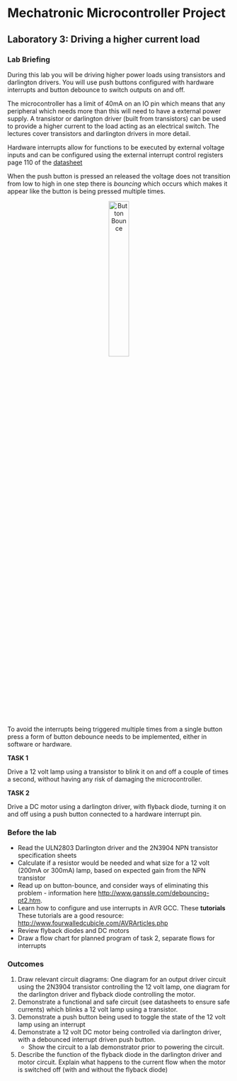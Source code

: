 # Mechatronic Microcontroller Project

## Laboratory 3: Driving a higher current load

### Lab Briefing

During this lab you will be driving higher power loads using transistors and darlington drivers. You will use push buttons configured with hardware interrupts and button debounce to switch outputs on and off.

The microcontroller has a limit of 40mA on an IO pin which means that any peripheral which needs more than this will need to have a external power supply. A transistor or darlington driver (built from transistors) can be used to provide a higher current to the load acting as an electrical switch. The lectures cover transistors and darlington drivers in more detail.

Hardware interrupts allow for functions to be executed by external voltage inputs and can be configured using the external interrupt control registers page 110 of the [datasheet](http://www.atmel.com/Images/Atmel-2549-8-bit-AVR-Microcontroller-ATmega640-1280-1281-2560-2561_datasheet.pdf)

When the push button is pressed an released the voltage does not transition from low to high in one step there is *bouncing* which occurs which makes it appear like the button is being pressed multiple times.

<p align="center"> <img src="https://github.com/mxeng/mcp-docs/blob/master/labs/button_bounce.png" alt="Button Bounce" width="30%"> </p>

To avoid the interrupts being triggered multiple times from a single button press a form of button debounce needs to be implemented, either in software or hardware.

**TASK 1**

Drive a 12 volt lamp using a transistor to blink it on and off a couple of times a second, without having any risk of damaging the microcontroller.

**TASK 2**

Drive a DC motor using a darlington driver, with flyback diode, turning it on and off using a push button connected to a hardware interrupt pin.

### Before the lab

- Read the ULN2803 Darlington driver and the 2N3904 NPN transistor specification sheets
- Calculate if a resistor would be needed and what size for a 12 volt (200mA or 300mA) lamp, based on expected gain from the NPN transistor
- Read up on button-bounce, and consider ways of eliminating this problem - information here http://www.ganssle.com/debouncing-pt2.htm.
- Learn how to configure and use interrupts in AVR GCC. These **tutorials** These tutorials are a good resource: http://www.fourwalledcubicle.com/AVRArticles.php
- Review flyback diodes and DC motors
- Draw a flow chart for planned program of task 2, separate flows for interrupts

### Outcomes

1. Draw relevant circuit diagrams: One diagram for an output driver circuit using the 2N3904 transistor controlling the 12 volt lamp, one diagram for the darlington driver and flyback diode controlling the motor.
2. Demonstrate a functional and safe circuit (see datasheets to ensure safe currents) which blinks a 12 volt lamp using a transistor.
3. Demonstrate a push button being used to toggle the state of the 12 volt lamp using an interrupt
4. Demonstrate a 12 volt DC motor being controlled via darlington driver, with a debounced interrupt driven push button.
   - Show the circuit to a lab demonstrator prior to powering the circuit.
5. Describe the function of the flyback diode in the darlington driver and motor circuit. Explain what happens to the current flow when the motor is switched off (with and without the flyback diode)
